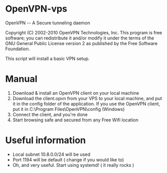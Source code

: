 # OpenVPN-vps
OpenVPN -- A Secure tunneling daemon

Copyright (C) 2002-2010 OpenVPN Technologies, Inc. This program is free software;
you can redistribute it and/or modify
it under the terms of the GNU General Public License version 2
as published by the Free Software Foundation.

This script will install a basic VPN setup.

# Manual
1. Download & install an OpenVPN client on your local machine
2. Download the client.opvn from your VPS to your local machine, and put it in
the config folder of the application. If you use the OpenVPN client, put it
in C:\Program Files\OpenVPN\config (Windows)
3. Connect the client, and you're done
4. Start browsing safe and secured from any Free Wifi location

# Useful information
* Local subnet 10.8.0.0/24 will be used
* Port 1194 will be default ( change if you would like to)
* Oh, and very useful. Start using systemd! ( it really rocks )
